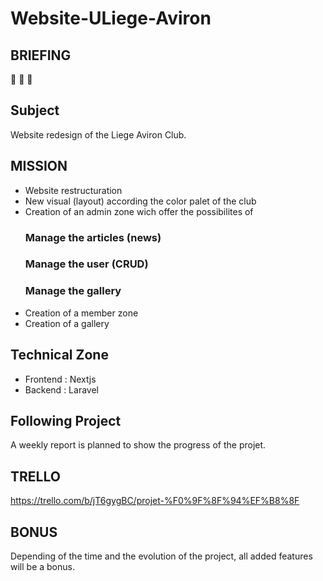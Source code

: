 # Website-ULiege-Aviron #
## BRIEFING ##

:rowboat: :rowboat: :rowboat: 

## Subject ##
Website redesign of the Liege Aviron Club.

## MISSION ##
- Website restructuration
- New visual (layout) according the color palet of the club
- Creation of an admin zone wich offer the possibilites of 
    ### Manage the articles (news)
    ### Manage the user (CRUD)
    ### Manage the gallery
- Creation of a member zone
- Creation of a gallery


## Technical Zone ##
- Frontend : Nextjs
- Backend : Laravel

## Following Project ##
A weekly report is planned to show the progress of the projet.


## TRELLO ##
https://trello.com/b/jT6gygBC/projet-%F0%9F%8F%94%EF%B8%8F

## BONUS ##
Depending of the time and the evolution of the project, all added features will be a bonus.
